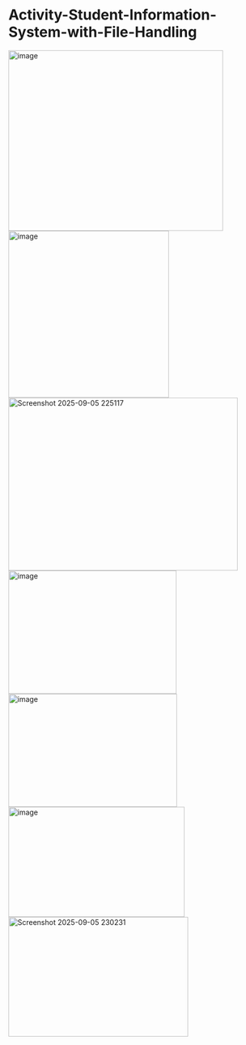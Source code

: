 # Activity-Student-Information-System-with-File-Handling
<img width="424" height="356" alt="image" src="https://github.com/user-attachments/assets/8d16aa74-7059-451e-93e7-9dda71662858" />
<img width="317" height="329" alt="image" src="https://github.com/user-attachments/assets/603034cd-bcd5-4734-ab1d-c0b0e86eaf7d" />
<img width="453" height="341" alt="Screenshot 2025-09-05 225117" src="https://github.com/user-attachments/assets/0276753c-e02c-449d-9c08-bfb5ee5829bb" />
<img width="332" height="243" alt="image" src="https://github.com/user-attachments/assets/b7bddc3c-9474-4b66-8108-922aa5eaed4e" />
<img width="333" height="223" alt="image" src="https://github.com/user-attachments/assets/d9bc683f-3b84-42d7-9f06-cb131ecde573" />
<img width="348" height="217" alt="image" src="https://github.com/user-attachments/assets/3b145530-6844-4340-8474-ace42a1a4097" />
<img width="355" height="236" alt="Screenshot 2025-09-05 230231" src="https://github.com/user-attachments/assets/85d9bfda-ef61-4dae-8cbd-f7badc9dcba1" />

